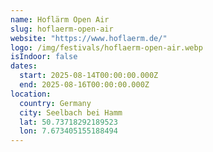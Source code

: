 ```yaml
---
name: Hoflärm Open Air
slug: hoflaerm-open-air
website: "https://www.hoflaerm.de/"
logo: /img/festivals/hoflaerm-open-air.webp
isIndoor: false
dates:
  start: 2025-08-14T00:00:00.000Z
  end: 2025-08-16T00:00:00.000Z
location:
  country: Germany
  city: Seelbach bei Hamm
  lat: 50.73718292189523
  lon: 7.673405155188494
---
```

